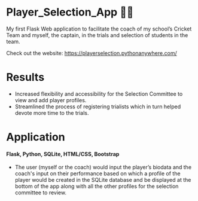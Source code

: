 # Player_Selection_App 🏏📄
My first Flask Web application to facilitate the coach of my school’s Cricket Team and myself, the captain, in the trials and selection of students in the team.

Check out the website: https://playerselection.pythonanywhere.com/

# Results
- Increased flexibility and accessibility for the Selection Committee to view and add player profiles.
- Streamlined the process of registering trialists which in turn helped devote more time to the trials.

# Application
#### Flask, Python, SQLite, HTML/CSS, Bootstrap
- The user (myself or the coach) would input the player’s biodata and the coach's input on their performance based on which a profile of the player would be created in the SQLite database and be displayed at the bottom of the app along with all the other profiles for the selection committee to review.


